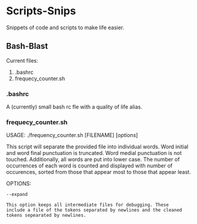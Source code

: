 # Scripts-Snips
Snippets of code and scripts to make life easier.

## Bash-Blast
Current files:
1. .bashrc 
2. frequecy_counter.sh 

### .bashrc
A (currently) small bash rc fle with a quality of life alias.

### frequecy_counter.sh
USAGE: ./frequency_counter.sh [FILENAME] [*options*]

This script will separate the provided file into individual words. Word
initial and word final punctuation is truncated. Word medial
punctuation is not touched. Additionally, all words are put into lower
case. The number of occurrences of each word is counted and displayed
with number of occurences, sorted from those that appear most to those
that appear least.

OPTIONS:

    --expand
    
    This option keeps all intermediate files for debugging. These
    include a file of the tokens separated by newlines and the cleaned
    tokens sepearated by newlines.

